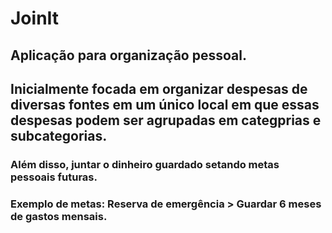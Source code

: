 # JoinIt 

## Aplicação para organização pessoal.
## Inicialmente focada em organizar despesas de diversas fontes em um único local em que essas despesas podem ser agrupadas em categprias e subcategorias.

### Além disso, juntar o dinheiro guardado setando metas pessoais futuras.

### Exemplo de metas: Reserva de emergência > Guardar 6 meses de gastos mensais. 